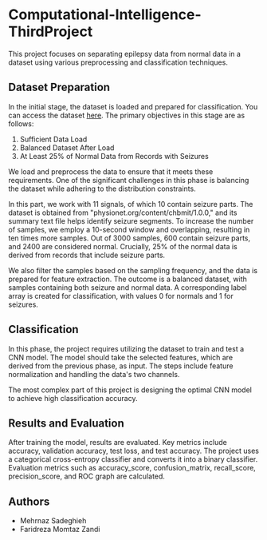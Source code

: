 # Computational-Intelligence-ThirdProject

This project focuses on separating epilepsy data from normal data in a dataset using various preprocessing and classification techniques.

## Dataset Preparation

In the initial stage, the dataset is loaded and prepared for classification. You can access the dataset [here](https://physionet.org/content/chbmit/1.0.0/). The primary objectives in this stage are as follows:

1. Sufficient Data Load
2. Balanced Dataset After Load
3. At Least 25% of Normal Data from Records with Seizures

We load and preprocess the data to ensure that it meets these requirements. One of the significant challenges in this phase is balancing the dataset while adhering to the distribution constraints.

In this part, we work with 11 signals, of which 10 contain seizure parts. The dataset is obtained from "physionet.org/content/chbmit/1.0.0," and its summary text file helps identify seizure segments. To increase the number of samples, we employ a 10-second window and overlapping, resulting in ten times more samples. Out of 3000 samples, 600 contain seizure parts, and 2400 are considered normal. Crucially, 25% of the normal data is derived from records that include seizure parts.

We also filter the samples based on the sampling frequency, and the data is prepared for feature extraction. The outcome is a balanced dataset, with samples containing both seizure and normal data. A corresponding label array is created for classification, with values 0 for normals and 1 for seizures.

## Classification

In this phase, the project requires utilizing the dataset to train and test a CNN model. The model should take the selected features, which are derived from the previous phase, as input. The steps include feature normalization and handling the data's two channels.

The most complex part of this project is designing the optimal CNN model to achieve high classification accuracy.

## Results and Evaluation

After training the model, results are evaluated. Key metrics include accuracy, validation accuracy, test loss, and test accuracy. The project uses a categorical cross-entropy classifier and converts it into a binary classifier. Evaluation metrics such as accuracy_score, confusion_matrix, recall_score, precision_score, and ROC graph are calculated.

## Authors

- Mehrnaz Sadeghieh
- Faridreza Momtaz Zandi
